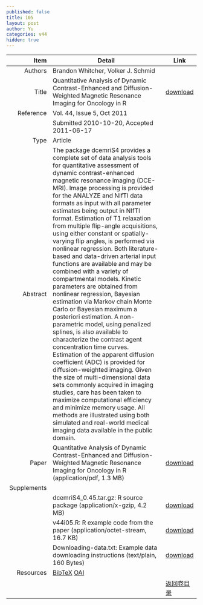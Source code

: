 ```yaml
---
published: false
title: i05
layout: post
author: Yu
categories: v44
hidden: true
---
```


| Item | Detail | Link |
|---:|---|---|
| Authors | Brandon Whitcher, Volker J. Schmid| |
| Title |Quantitative Analysis of Dynamic Contrast-Enhanced and Diffusion-Weighted Magnetic Resonance Imaging for Oncology in R | [download](http://www.jstatsoft.org/v44/i05/paper) |
| Reference |Vol. 44, Issue 5, Oct 2011 | |
| | Submitted 2010-10-20, Accepted 2011-06-17| | 
| Type | Article| |
| Abstract | The package dcemriS4 provides a complete set of data analysis tools for quantitative assessment of dynamic contrast-enhanced magnetic resonance imaging (DCE-MRI). Image processing is provided for the ANALYZE and NIfTI data formats as input with all parameter estimates being output in NIfTI format. Estimation of T1 relaxation from multiple flip-angle acquisitions, using either constant or spatially-varying flip angles, is performed via nonlinear regression. Both literature-based and data-driven arterial input functions are available and may be combined with a variety of compartmental models. Kinetic parameters are obtained from nonlinear regression, Bayesian estimation via Markov chain Monte Carlo or Bayesian maximum a posteriori estimation. A non-parametric model, using penalized splines, is also available to characterize the contrast agent concentration time curves. Estimation of the apparent diffusion coefficient (ADC) is provided for diffusion-weighted imaging. Given the size of multi-dimensional data sets commonly acquired in imaging studies, care has been taken to maximize computational efficiency and minimize memory usage. All methods are illustrated using both simulated and real-world medical imaging data available in the public domain.| |
| Paper | Quantitative Analysis of Dynamic Contrast-Enhanced and Diffusion-Weighted Magnetic Resonance Imaging for Oncology in R  (application/pdf, 1.3 MB)| [download](http://www.jstatsoft.org/v44/i05/paper) |
| Supplements | | |
| |dcemriS4_0.45.tar.gz: R source package  (application/x-gzip, 4.2 MB)|  [download](http://www.jstatsoft.org/v44/i05/supp/1) |
| |v44i05.R:             R example code from the paper  (application/octet-stream, 16.7 KB)|  [download](http://www.jstatsoft.org/v44/i05/supp/2) |
| |Downloading-data.txt: Example data downloading instructions  (text/plain, 160 Bytes)|  [download](http://www.jstatsoft.org/v44/i05/supp/3) |
| Resources | [BibTeX](http://www.jstatsoft.org/v44/i05/bibtex) [OAI](http://www.jstatsoft.org/oai?verb=GetRecord&identifier=oai.jstatsoft/v44/i05&prefix=oai_dc)| |
| |  | [返回卷目录]({{site.baseurl}}/volume/v44.html) |
